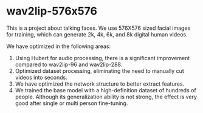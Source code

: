 # wav2lip-576x576
This is a project about talking faces. We use 576X576 sized facial images for training, which can generate 2k, 4k, 6k, and 8k digital human  videos.

We have optimized in the following areas:
1. Using Hubert for audio processing, there is a significant improvement compared to wav2lip-96 and wav2lip-288.
2. Optimized dataset processing, eliminating the need to manually cut videos into seconds.
3. We have optimized the network structure to better extract features.
4. We trained the base model with a high-definition dataset of hundreds of people. Although its generalization ability is not strong, the effect is very good after single or multi person fine-tuning.
